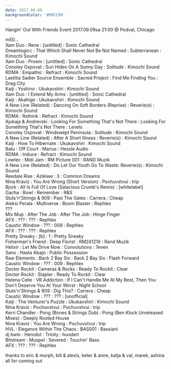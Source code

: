 ```yaml
---
date: 2017.09.09
backgroundColor: '#99CC99'
---
```


Hangin' Out With Friends Event 2017.09.09sa 21:00 @ Podval, Chicago  

m50...  
Xam Duo : Rene : \[untitled\] : Sonic Cathedral  
Dreamlogicc : That Which Shall Never Not Be Not Named : Subterranean : Kimochi Sound  
Xam Duo : Proem : \[untitled\] : Sonic Cathedral  
Conoley Ospovat : Sun Hides On A Sunny Day : Solitude : Kimochi Sound  
RDMA : Empathic : Refract : Kimochi Sound  
Laetitia Sadier Source Ensemble : Sacred Project : Find Me Finding You : Drag City  
Kaiji : Yoshino : Ukukavshiri : Kimochi Sound  
Xam Duo : I Extend My Arms : \[untitled\] : Sonic Cathedral  
Kaiji : Akahige : Ukukavshiri : Kimochi Sound  
A New Line (Related) : Dancing On Soft Borders (Reprise) : Reverie(s) : Kimochi Sound  
RDMA : Rethink : Refract : Kimochi Sound  
Ajukaja & Andrevski : Looking For Something That's Not There : Looking For Something That's Not There : Levels  
Conoley Ospovat : Windswept Peninsula : Solitude : Kimochi Sound  
A New Line (Related) : After A Short Illness : Reverie(s) : Kimochi Sound  
Kaiji : How To Hibernate : Ukukavshiri : Kimochi Sound  
Batu : Off Court : Marius : Hessle Audio  
RDMA : Induce : Refract : Kimochi Sound  
Lowtec : Midi Jam : RM Picture 001 : RAND Muzik  
A New Line (Related) : Do Let Our Youth Go To Waste: Reverie(s) : Kimochi Sound  
Reedale Rise : Azikiwe : 3 : Common Dreams  
Nina Kraviz : You Are Wrong (Short Version) : Pochuvstvui : trip  
Bjork : All Is Full Of Love (Salacious Crumb's Remix) : \[whitelabel\]  
Gacha : Bowl : Remember : R&S  
Sluts'n'Strings & 909 : Past The Gates : Carrera : Cheap  
Aleksi Perala : Multiverse : Boom Blaster : Rephlex  
???  
Mix Mup : After The Job : After The Job : Hinge Finger  
AFX : ??? : ??? : Rephlex  
Caustic Window : ??? : 009 : Rephlex  
AFX : ??? : ??? : Rephlex  
Pretty Sneaky : \[b\] : 1 : Pretty Sneaky  
Fisherman's Friend : Deep Florist : RM241216 : Rand Muzik  
Helixir : Let Me Drive Now : Convolutions : 7even  
Sano : Hasta Abajo : Public Possession  
Raw Elements : Back 2 Bay Six : Back 2 Bay Six : Flash Forward  
Caustic Window : ??? : 009 : Rephlex  
Doctor Rockit : Cameras & Rocks : Ready To Rockit : Clear  
Doctor Rockit : Stapler : Ready To Rockit : Clear  
Helena Celle : VR Addiction : If I Can't Handle Me At My Best, Then You Don't Deserve You At Your Worst : Night School  
Sluts'n'Strings & 909 : Dig This? : Carrera : Cheap  
Caustic Window : ??? : ??? : \[unofficial\]  
Kaiji : The Venturer's Puzzle : Ukukavshiri : Kimochi Sound  
Nina Kraviz : Pochuvstvui : Pochuvstvui : trip  
Kerri Chandler : Pong (Bones & Strings Dub) : Pong (Ben Klock Unreleased Mixes) : Deeply Rooted House  
Nina Kraviz : You Are Wrong : Pochuvstvui : trip  
HVL : Elegance Within The Chaos : BAS001 : Bassiani  
dj bwin : Herodot : Trinity : hundert  
Bitstream : Muspel : Severed : Touchin' Bass  
AFX : ??? : ??? : Rephlex  

thanks to eric & murph, bill & alexis, keter & anne, katja & val, marek, ashina all for coming out